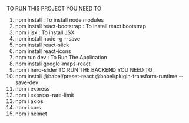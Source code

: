 TO RUN THIS PROJECT YOU NEED TO 
1. npm install : To install node modules 
2. npm install react-bootstrap : To install react bootstrap 
3. npm i jsx  : To install JSX 
4. npm install node -g --save 
5. npm install react-slick 
6. npm install react-icons 
7. npm run dev : To Run The Application 
8. npm install google-maps-react    
9. npm i hero-slider
TO RUN THE BACKEND YOU NEED TO 
1. npm install @babel/preset-react @babel/plugin-transform-runtime --save-dev 
2. npm i express 
3. npm i express-rare-limit 
4. npm i axios 
5. npm i cors 
6. npm i helmet 

